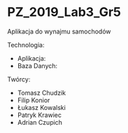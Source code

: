 # PZ_2019_Lab3_Gr5

Aplikacja do wynajmu samochodów

Technologia:
- Aplikacja:
- Baza Danych:

Twórcy:
 - Tomasz Chudzik
 - Filip Konior
 - Łukasz Kowalski
 - Patryk Krawiec
 - Adrian Czupich

